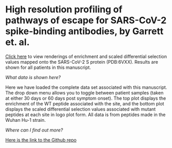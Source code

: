 # High resolution profiling of pathways of escape for SARS-CoV-2 spike-binding antibodies, by Garrett et. al.

[Click here](https://dms-view.github.io/?markdown-url=https%3A%2F%2Fraw.githubusercontent.com%2Fmeghangarrett%2FSpike-Phage-DMS%2Fmaster%2Fanalysis-and-plotting%2Fdms-view%2FREADME.md&data-url=https%3A%2F%2Fraw.githubusercontent.com%2Fmeghangarrett%2FSpike-Phage-DMS%2Fmaster%2Fanalysis-and-plotting%2Fdms-view%2FSpike_DMS_view_data.csv&condition=14%2C+30d&site_metric=site_WT_enrichment&mutation_metric=mut_scaled_diff_sel&selected_sites=810%2C811%2C812%2C813%2C814%2C815%2C816%2C817%2C821%2C824%2C826%2C827%2C828%2C829%2C833&protein-data-color=&protein-other-color=&pdb-url=https%3A%2F%2Fraw.githubusercontent.com%2Fmeghangarrett%2FSpike-Phage-DMS%2Fmaster%2Fanalysis-and-plotting%2Fdms-view%2F6vxx.pdb) to view renderings of enrichment and scaled differential selection values mapped onto the SARS-CoV-2 S protein (PDB:6VXX). Results are shown for all patients in this manuscript.

*What data is shown here?*

Here we have loaded the complete data set associated with this manuscript. The drop down menu allows you to toggle between patient samples (taken at either 30 days or 60 days post symptom onset). The top plot displays the enrichment of the WT peptide associated with the site, and the bottom plot displays the scaled differential selection values associated with mutant peptides at each site in logo plot form. All data is from peptides made in the Wuhan Hu-1 strain.

*Where can I find out more?*

[Here is the link to the Github repo](https://github.com/meghangarrett/Spike-Phage-DMS)



